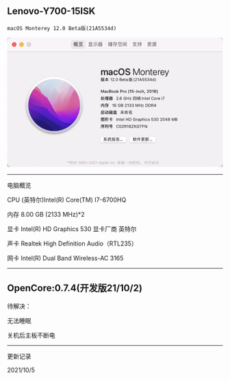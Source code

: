  Lenovo-Y700-15ISK
----

`macOS Monterey 12.0 Beta版(21A5534d)`

![screenshot](Image/macOS%20Monterey%2012b8.png )

----
电脑概览

CPU  (英特尔)Intel(R) Core(TM) I7-6700HQ 

内存  8.00 GB (2133 MHz)*2

显卡  Intel(R) HD Graphics 530 显卡厂商 英特尔

声卡  Realtek High Definition Audio（RTL235）

网卡  Intel(R) Dual Band Wireless-AC 3165


----
OpenCore:0.7.4(开发版21/10/2)
----

待解决：

无法睡眠

关机后主板不断电

----
更新记录

2021/10/5
